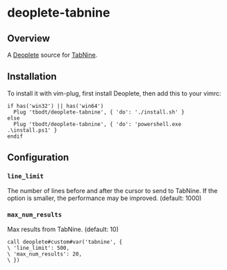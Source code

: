 # deoplete-tabnine


## Overview

A [Deoplete][] source for [TabNine][].


## Installation

To install it with vim-plug, first install Deoplete, then add this to your vimrc:

```vim
if has('win32') || has('win64')
  Plug 'tbodt/deoplete-tabnine', { 'do': './install.sh' }
else
  Plug 'tbodt/deoplete-tabnine', { 'do': 'powershell.exe .\install.ps1' }
endif
```

[Deoplete]: https://github.com/Shougo/deoplete.nvim/
[TabNine]: https://tabnine.com


## Configuration

### `line_limit`

The number of lines before and after the cursor to send to TabNine. If the
option is smaller, the performance may be improved.  (default: 1000)


### `max_num_results`

Max results from TabNine.
(default: 10)

```vim
call deoplete#custom#var('tabnine', {
\ 'line_limit': 500,
\ 'max_num_results': 20,
\ })
```
